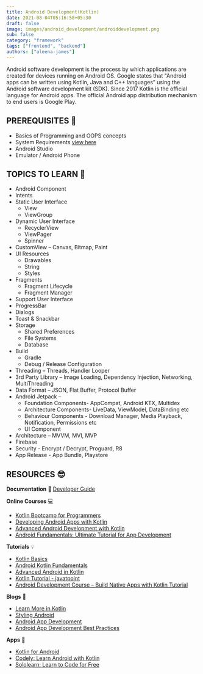 ```yaml
---
title: Android Development(Kotlin)
date: 2021-08-04T05:16:58+05:30
draft: false
image: images/android_development/androiddevelopment.png
sub: false
category: "framework"
tags: ["frontend", "backend"]
authors: ["aleena-james"]
---
```


Android software development is the process by which applications are created for devices running on Android OS. Google states that "Android apps can be written using Kotlin, Java and C++ languages” using the Android software development kit (SDK). Since 2017 Kotlin is the official language for Android apps. The official Android app distribution mechanism to end users is Google Play.

## PREREQUISITES 🧳 

- Basics of Programming and OOPS concepts 
- System Requirements [view here](https://developer.android.com/studio/index.html#Requirements)
- Android Studio 
- Emulator / Android Phone  

## TOPICS TO LEARN 🤖

- Android Component 
- Intents
- Static User Interface
  - View
  - ViewGroup
- Dynamic User Interface
  - RecyclerView
  - ViewPager
  - Spinner
- CustomView – Canvas, Bitmap, Paint
- UI Resources
  - Drawables
  - String
  - Styles
- Fragments
  - Fragment Lifecycle
  -	Fragment Manager
-	Support User Interface
  - ProgressBar
  -	Dialogs
  -	Toast & Snackbar
- Storage 
  - Shared Preferences
  - File Systems
  -	Database
- Build
  - Gradle
  - Debug / Release Configuration
- Threading – Threads, Handler Looper
- 3rd Party Library – Image Loading, Dependency Injection, Networking, MultiThreading
-	Data Format – JSON, Flat Buffer, Protocol Buffer
- Android Jetpack –
  - Foundation Components- AppCompat, Android KTX, Multidex
  - Architecture Components- LiveData, ViewModel, DataBinding etc
  -	Behaviour Components - Download Manager, Media Playback, Notification, Permissions etc
  - UI Component
- Architecture – MVVM, MVI, MVP
-	Firebase
-	Security - Encrypt / Decrypt, Proguard, R8
-	App Release - App Bundle, Playstore


## RESOURCES 😎 


**Documentation**  📃 
  [Developer Guide](https://developer.android.com/guide)

**Online Courses** 💻

- [Kotlin Bootcamp for Programmers](https://www.udacity.com/course/kotlin-bootcamp-for-programmers--ud9011)
- [Developing Android Apps with Kotlin](https://www.udacity.com/course/developing-android-apps-with-kotlin--ud9012)
- [Advanced Android Development with Kotlin](https://www.udacity.com/course/advanced-android-with-kotlin--ud940)
- [Android Fundamentals: Ultimate Tutorial for App Development](https://www.udemy.com/course/ultimate-android-lollipop-app-development-course/?lsnpubid=jvfxdtr9v80&raneaid=jvfxdtr9v80&ransiteid=jvfxdtr9v80-2ndxxx_jurpxuz7.9p6c2a&utm_medium=udemyads&utm_source=aff-campaign)


**Tutorials** 💡

- [Kotlin Basics](https://www.youtube.com/watch?v=SXLmr4Qp4OM)
- [Android Kotlin Fundamentals](https://developer.android.com/courses/kotlin-android-fundamentals/overview)
- [Advanced Android in Kotlin](https://developer.android.com/courses/kotlin-android-advanced/overview)
- [Kotlin Tutorial - javatpoint](https://www.javatpoint.com/kotlin-tutorial)
- [Android Development Course – Build Native Apps with Kotlin Tutorial](https://www.youtube.com/watch?v=Iz08OTTjR04)

**Blogs** 📝 

- [Learn More in Kotlin](https://medium.com/mindorks/top-kotlin-blogs-to-learn-more-in-kotlin-82a6387e4dd6)
- [Styling Android](https://blog.stylingandroid.com/)
- [Android App Development](https://medium.com/androiddevelopers/tagged/android-app-development)
- [Android App Development Best Practices](https://aglowiditsolutions.com/blog/android-app-development-best-practices/)

**Apps** 📱

- [Kotlin for Android](https://play.google.com/store/apps/details?id=com.darshankomu.kotlinforandroidexamples)
- [Codely: Learn Android with Kotlin](https://play.google.com/store/apps/details?id=com.hawkily.codely)
- [Sololearn: Learn to Code for Free](https://play.google.com/store/apps/details?id=com.sololearn&hl=en_IN&gl=US)

